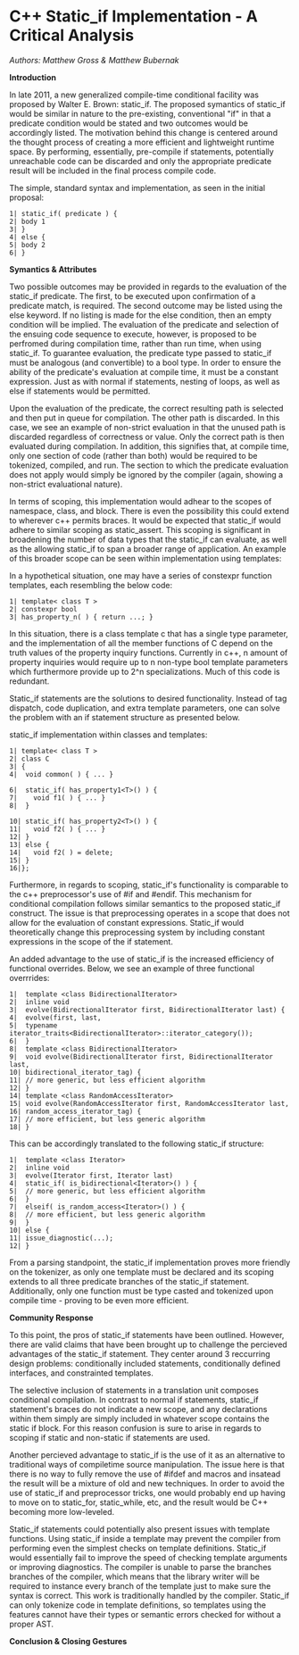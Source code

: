 C++ Static_if Implementation - A Critical Analysis
==================================================

_Authors: Matthew Gross & Matthew Bubernak_


**Introduction** 

In late 2011, a new generalized compile-time conditional facility was proposed by Walter E. Brown: static_if. The proposed symantics of static_if would be similar in nature to the pre-existing, conventional "if" in that a predicate condition would be stated and two outcomes would be accordingly listed. The motivation behind this change is centered around the thought process of creating a more efficient and lightweight runtime space. By performing, essentially, pre-compile if statements, potentially unreachable code can be discarded and only the appropriate predicate result will be included in the final process compile code.

The simple, standard syntax and implementation, as seen in the initial proposal:

~~~~~~~~~~~~~~~~
1| static_if( predicate ) {
2| body 1
3| }
4| else {
5| body 2
6| }
~~~~~~~~~~~~~~~~

**Symantics & Attributes**

Two possible outcomes may be provided in regards to the evaluation of the static_if predicate. The first, to be executed upon confirmation of a predicate match, is required. The second outcome may be listed using the else keyword. If no listing is made for the else condition, then an empty condition will be implied. The evaluation of the predicate and selection of the ensuing code sequence to execute, however, is proposed to be perfromed during compilation time, rather than run time, when using static_if. To guarantee evaluation, the predicate type passed to static_if must be analogous (and convertible) to a bool type. In order to ensure the ability of the predicate's evaluation at compile time, it must be a constant expression. Just as with normal if statements, nesting of loops, as well as else if statements would be permitted.

Upon the evaluation of the predicate, the correct resulting path is selected and then put in queue for compilation. The other path is discarded. In this case, we see an example of non-strict evaluation in that the unused path is discarded regardless of correctness or value. Only the correct path is then evaluated during compilation. In addition, this signifies that, at compile time, only one section of code (rather than both) would be required to be tokenized, compiled, and run. The section to which the predicate evaluation does not apply would simply be ignored by the compiler (again, showing a non-strict evaluational nature).

In terms of scoping, this implementation would adhear to the scopes of namespace, class, and block. There is even the possibility this could extend to wherever c++ permits braces. It would be expected that static_if would adhere to similar scoping as static_assert. This scoping is significant in broadening the number of data types that the static_if can evaluate, as well as the allowing static_if to span a broader range of application. An example of this broader scope can be seen within implementation using templates:

In a hypothetical situation, one may have a series of constexpr function templates, each resembling the below code: 

~~~~~~~~~~~~~~~~
1| template< class T >
2| constexpr bool
3| has_property_n( ) { return ...; }
~~~~~~~~~~~~~~~~

In this situation, there is a class template c that has a single type parameter, and the implementation of all the member functions of C depend on the truth values of the property inquiry functions. Currently in c++, n amount of property inquiries would require up to n non-type bool template parameters which furthermore provide up to 2^n specializations. Much of this code is redundant. 

Static_if statements are the solutions to desired functionality. Instead of tag dispatch, code duplication, and extra template parameters, one can solve the problem with an if statement structure as presented below.  

static_if implementation within classes and templates:

~~~~~~~~~~~~~~~~
1| template< class T >
2| class C
3| {
4|  void common( ) { ... }

6|  static_if( has_property1<T>() ) {
7|    void f1( ) { ... }
8|  }

10| static_if( has_property2<T>() ) {
11|   void f2( ) { ... }
12| }
13| else {
14|   void f2( ) = delete;
15| }
16|};
~~~~~~~~~~~~~~~~

Furthermore, in regards to scoping, static_if's functionality is comparable to the c++ preprocessor's use of #if and #endif. This mechanism for conditional compilation follows similar semantics to the proposed static_if construct. The issue is that preprocessing operates in a scope that does not allow for the evaluation of constant expressions. Static_if would theoretically change this preprocessing system by including constant expressions in the scope of the if statement. 

An added advantage to the use of static_if is the increased efficiency of functional overrides. Below, we see an example of three functional overrrides:

~~~~~~~~~~~~~~~~
1|  template <class BidirectionalIterator>
2|  inline void
3|  evolve(BidirectionalIterator first, BidirectionalIterator last) {
4|  evolve(first, last,
5|  typename iterator_traits<BidirectionalIterator>::iterator_category());
6|  }
8|  template <class BidirectionalIterator>
9|  void evolve(BidirectionalIterator first, BidirectionalIterator last,
10| bidirectional_iterator_tag) {
11| // more generic, but less efficient algorithm
12| }
14| template <class RandomAccessIterator>
15| void evolve(RandomAccessIterator first, RandomAccessIterator last,
16| random_access_iterator_tag) {
17| // more efficient, but less generic algorithm
18| }
~~~~~~~~~~~~~~~~

This can be accordingly translated to the following static_if structure:

~~~~~~~~~~~~~~~~
1|  template <class Iterator>
2|  inline void
3|  evolve(Iterator first, Iterator last)
4|  static_if( is_bidirectional<Iterator>() ) {
5|  // more generic, but less efficient algorithm
6|  }
7|  elseif( is_random_access<Iterator>() ) {
8|  // more efficient, but less generic algorithm
9|  }
10| else {
11| issue_diagnostic(...);
12| }
~~~~~~~~~~~~~~~~

From a parsing standpoint, the static_if implementation proves more friendly on the tokenizer, as only one template must be declared and its scoping extends to all three predicate branches of the static_if statement. Additionally, only one function must be type casted and tokenized upon compile time - proving to be even more efficient.

**Community Response**

To this point, the pros of static_if statements have been outlined. However, there are valid claims that have been brought up to challenge the percieved advantages of the static_if statement. They center around 3 reccurring design problems: conditionally included statements, conditionally defined interfaces, and constrainted templates.

The selective inclusion of statements in a translation unit composes conditional compilation. In contrast to normal if statements, static_if statement's braces do not indicate a new scope, and any declarations within them simply are simply included in whatever scope contains the static if block. For this reason confusion is sure to arise in regards to scoping if static and non-static if statements are used. 

Another percieved advantage to static_if is the use of it as an alternative to traditional ways of compiletime source manipulation. The issue here is that there is no way to fully remove the use of #ifdef and macros and insatead the result will be a mixture of old and new techniques. In order to avoid the use of static_if and preprocessor tricks, one would probably end up having to move on to static_for, static_while, etc, and the result would be C++ becoming more low-leveled. 

Static_if statements could potentially also present issues with template functions. Using static_if inside a template may prevent the compiler from performing even the simplest checks on template definitions. Static_if would essentially fail to improve the speed of checking template arguments or improving diagnostics. The compiler is unable to parse the branches branches of the compiler, which means that the library writer will be required to instance every branch of the template just to make sure the syntax is correct. This work is traditionally handled by the compiler. Static_if can only tokenize code in template definitions, so templates using the features cannot have their types or semantic errors checked for without a proper AST. 





**Conclusion & Closing Gestures**


